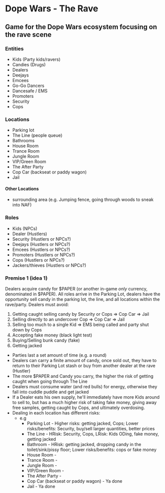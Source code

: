 # Dope Wars - The Rave
## Game for the Dope Wars ecosystem focusing on the rave scene
### Entities
- Kids (Party kids/ravers)
- Candies (Drugs)
- Dealers
- Deejays
- Emcees
- Go-Go Dancers
- Dancesafe / EMS
- Promoters
- Security
- Cops
### Locations
- Parking lot
- The Line (people queue)
- Bathrooms
- House Room
- Trance Room
- Jungle Room
- VIP/Green Room
- The After Party
- Cop Car (backseat or paddy wagon)
- Jail
#### Other Locations
- surrounding area (e.g. Jumping fence, going through woods to sneak into NAF)
### Roles
- Kids (NPCs)
- Dealer (Hustlers)
- Security (Hustlers or NPCs?)
- Deejays (Hustlers or NPCs?)
- Emcees (Hustlers or NPCs?)
- Promoters (Hustlers or NPCs?)
- Cops (Hustlers or NPCs?)
- Jackers/thieves (Hustlers or NPCs?)


### Premise 1 (idea 1)
Dealers acquire candy for $PAPER (or another in-game *only* currency, denominated in $PAPER). All roles arrive in the 
Parking Lot, dealers have the opportunity sell candy in the parking lot, the line, and all locations within the rave/party.
Dealers must avoid: 

1. Getting caught selling candy by Security or Cops => Cop Car => Jail
2. Selling directly to an undercover Cop => Cop Car => Jail
3. Selling too much to a single Kid => EMS being called and party shut down by Cops
4. Accepting fake money (black light test)
5. Buying/Selling bunk candy (fake)
6. Getting jacked

- Parties last a set amount of time (e.g. a round)
- Dealers can carry a finite amount of candy, once sold out, they have to return to their Parking Lot stash or buy from another dealer at the rave (Hustler)
- The more $PAPER and Candy you carry, the higher the risk of getting caught when going through The Line
- Dealers must consume water (and red bulls) for energy, otherwise they fall into cuddle puddle and get jacked
- If a Dealer eats his own supply, he'll immediately have more Kids around to sell to, but has a much higher risk of taking fake money, giving away free samples, getting caught by Cops, and ultimately overdosing.
- Dealing in each location has different risks:
  - e.g
    - Parking Lot - Higher risks: getting jacked, Cops; Lower risks/benefits: Security, buy/sell larger quantities, better prices 
    - The Line - HRisk: Security, Cops, LRisk: Kids ODing, fake money, getting jacked
    - Bathroom - HRisk: getting jacked, dropping candy in the toilet/sink/pissy floor; Lower risks/benefits: cops or fake money
    - House Room - 
    - Trance Room -  
    - Jungle Room - 
    - VIP/Green Room - 
    - The After Party - 
    - Cop Car (backseat or paddy wagon) - Ya done
    - Jail - Ya done

 
